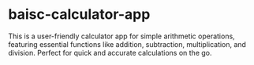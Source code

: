 # baisc-calculator-app
 This is a user-friendly calculator app for simple arithmetic operations, featuring essential functions like addition, subtraction, multiplication, and division. Perfect for quick and accurate calculations on the go.

